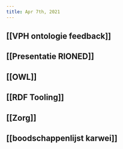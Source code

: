 ```yaml
---
title: Apr 7th, 2021
---
```


## [[VPH ontologie feedback]]
## [[Presentatie RIONED]]
## [[OWL]]
## [[RDF Tooling]]
## [[Zorg]]
## [[boodschappenlijst karwei]]
##
